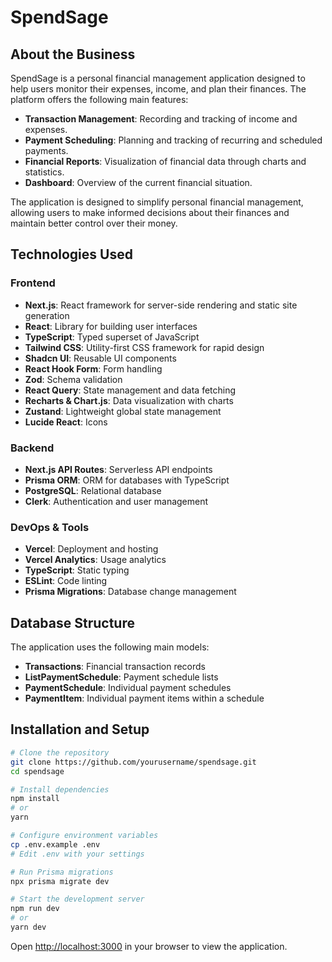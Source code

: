 # SpendSage

## About the Business

SpendSage is a personal financial management application designed to help users monitor their expenses, income, and plan their finances. The platform offers the following main features:

- **Transaction Management**: Recording and tracking of income and expenses.
- **Payment Scheduling**: Planning and tracking of recurring and scheduled payments.
- **Financial Reports**: Visualization of financial data through charts and statistics.
- **Dashboard**: Overview of the current financial situation.

The application is designed to simplify personal financial management, allowing users to make informed decisions about their finances and maintain better control over their money.

## Technologies Used

### Frontend
- **Next.js**: React framework for server-side rendering and static site generation
- **React**: Library for building user interfaces
- **TypeScript**: Typed superset of JavaScript
- **Tailwind CSS**: Utility-first CSS framework for rapid design
- **Shadcn UI**: Reusable UI components
- **React Hook Form**: Form handling
- **Zod**: Schema validation
- **React Query**: State management and data fetching
- **Recharts & Chart.js**: Data visualization with charts
- **Zustand**: Lightweight global state management
- **Lucide React**: Icons

### Backend
- **Next.js API Routes**: Serverless API endpoints
- **Prisma ORM**: ORM for databases with TypeScript
- **PostgreSQL**: Relational database
- **Clerk**: Authentication and user management

### DevOps & Tools
- **Vercel**: Deployment and hosting
- **Vercel Analytics**: Usage analytics
- **TypeScript**: Static typing
- **ESLint**: Code linting
- **Prisma Migrations**: Database change management

## Database Structure

The application uses the following main models:
- **Transactions**: Financial transaction records
- **ListPaymentSchedule**: Payment schedule lists
- **PaymentSchedule**: Individual payment schedules
- **PaymentItem**: Individual payment items within a schedule

## Installation and Setup

```bash
# Clone the repository
git clone https://github.com/yourusername/spendsage.git
cd spendsage

# Install dependencies
npm install
# or
yarn

# Configure environment variables
cp .env.example .env
# Edit .env with your settings

# Run Prisma migrations
npx prisma migrate dev

# Start the development server
npm run dev
# or
yarn dev
```

Open [http://localhost:3000](http://localhost:3000) in your browser to view the application.
